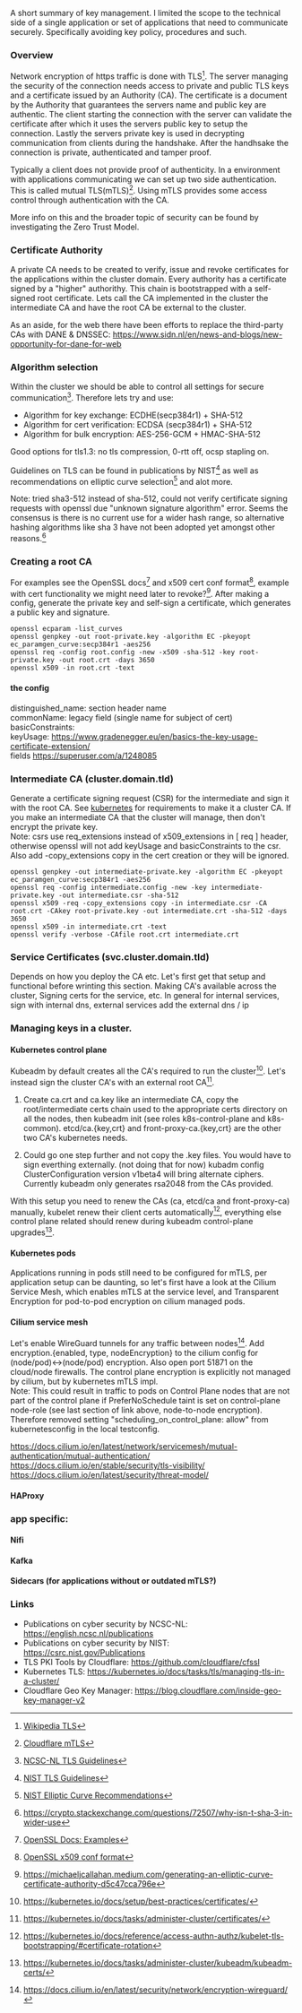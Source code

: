 A short summary of key management. I limited the scope to the technical side of a single application or set of applications that need to communicate securely. Specifically avoiding key policy, procedures and such.

### Overview

Network encryption of https traffic is done with TLS[^1]. The server managing the security of the connection needs access to private and public TLS keys and a certificate issued by an Authority (CA). The certificate is a document by the Authority that guarantees the servers name and public key are authentic. The client starting the connection with the server can validate the certificate after which it uses the servers public key to setup the connection. Lastly the servers private key is used in decrypting communication from clients during the handshake. After the handhsake the connection is private, authenticated and tamper proof.
[^1]: [Wikipedia TLS][TLS]

Typically a client does not provide proof of authenticity. In a environment with applications communicating we can set up two side authentication. This is called mutual TLS(mTLS)[^2]. Using mTLS provides some access control through authentication with the CA.
[^2]: [Cloudflare mTLS][mTLS]

More info on this and the broader topic of security can be found by investigating the Zero Trust Model.

### Certificate Authority
A private CA needs to be created to verify, issue and revoke certificates for the applications within the cluster domain. Every authority has a certificate signed by a "higher" authorithy. This chain is bootstrapped with a self-signed root certificate. Lets call the CA implemented in the cluster the intermediate CA and have the root CA be external to the cluster.

As an aside, for the web there have been efforts to replace the third-party CAs with DANE & DNSSEC: https://www.sidn.nl/en/news-and-blogs/new-opportunity-for-dane-for-web

### Algorithm selection
Within the cluster we should be able to control all settings for secure communication[^3]. Therefore lets try and use: 
- Algorithm for key exchange: ECDHE(secp384r1) + SHA-512
- Algorithm for cert verification: ECDSA (secp384r1) + SHA-512
- Algorithm for bulk encryption: AES-256-GCM + HMAC-SHA-512

Good options for tls1.3: no tls compression, 0-rtt off, ocsp stapling on.

Guidelines on TLS can be found in publications by NIST[^4] as well as recommendations on elliptic curve selection[^5] and alot more.

Note: tried sha3-512 instead of sha-512, could not verify certificate signing requests with openssl due "unknown signature algorithm" error. Seems the consensus is there is no current use for a wider hash range, so alternative hashing algorithms like sha 3 have not been adopted yet amongst other reasons.[^8]

[^3]: [NCSC-NL TLS Guidelines][TLSGuidelines]
[^4]: [NIST TLS Guidelines][NISTTLSGuidelines]
[^5]: [NIST Elliptic Curve Recommendations][NISTECRecommendations]
[^8]: https://crypto.stackexchange.com/questions/72507/why-isn-t-sha-3-in-wider-use

### Creating a root CA 
For examples see the OpenSSL docs[^6] and x509 cert conf format[^7], example with cert functionality we might need later to revoke?[^9]. After making a config, generate the private key and self-sign a certificate, which generates a public key and signature.
```
openssl ecparam -list_curves         
openssl genpkey -out root-private.key -algorithm EC -pkeyopt ec_paramgen_curve:secp384r1 -aes256
openssl req -config root.config -new -x509 -sha-512 -key root-private.key -out root.crt -days 3650
openssl x509 -in root.crt -text
```



#### the config
distinguished_name: section header name  
commonName: legacy field (single name for subject of cert)  
basicConstraints:   
keyUsage: https://www.gradenegger.eu/en/basics-the-key-usage-certificate-extension/  
fields https://superuser.com/a/1248085  

[^6]: [OpenSSL Docs: Examples][openssldocs]
[^7]: [OpenSSL x509 conf format][opensslx509ex]
[^9]: https://michaeljcallahan.medium.com/generating-an-elliptic-curve-certificate-authority-d5c47cca796e

### Intermediate CA (cluster.domain.tld)
Generate a certificate signing request (CSR) for the intermediate and sign it with the root CA. See [kubernetes](#kubernetes) for requirements to make it a cluster CA. If you make an intermediate CA that the cluster will manage, then don't encrypt the private key.   
Note: csrs use req_extensions instead of x509_extensions in [ req ] header, otherwise openssl will not add keyUsage and basicConstraints to the csr. Also add -copy_extensions copy in the cert creation or they will be ignored.
```
openssl genpkey -out intermediate-private.key -algorithm EC -pkeyopt ec_paramgen_curve:secp384r1 -aes256
openssl req -config intermediate.config -new -key intermediate-private.key -out intermediate.csr -sha-512
openssl x509 -req -copy_extensions copy -in intermediate.csr -CA root.crt -CAkey root-private.key -out intermediate.crt -sha-512 -days 3650
openssl x509 -in intermediate.crt -text
openssl verify -verbose -CAfile root.crt intermediate.crt
```

### Service Certificates (svc.cluster.domain.tld)
Depends on how you deploy the CA etc. Let's first get that setup and functional before wrinting this section. Making CA's available across the cluster, Signing certs for the service, etc. In general for internal services, sign with internal dns, external services add the external dns / ip

### Managing keys in a cluster.
#### Kubernetes control plane
Kubeadm by default creates all the CA's required to run the cluster[^10]. Let's instead sign the cluster CA's with an external root CA[^12].

1. Create ca.crt and ca.key like an intermediate CA, copy the root/intermediate certs chain used to the appropriate certs directory on all the nodes, then kubeadm init (see roles k8s-control-plane and k8s-common). etcd/ca.{key,crt} and front-proxy-ca.{key,crt} are the other two CA's kubernetes needs.
  
2. Could go one step further and not copy the .key files. You would have to sign everthing externally. (not doing that for now) kubadm config ClusterConfiguration version v1beta4 will bring alternate ciphers. Currently kubeadm only generates rsa2048 from the CAs provided.

With this setup you need to renew the CAs (ca, etcd/ca and front-proxy-ca) manually, kubelet renew their client certs automatically[^13], everything else control plane related should renew during kubeadm control-plane upgrades[^11].

[^10]: https://kubernetes.io/docs/setup/best-practices/certificates/
[^11]: https://kubernetes.io/docs/tasks/administer-cluster/kubeadm/kubeadm-certs/
[^12]: https://kubernetes.io/docs/tasks/administer-cluster/certificates/
[^13]: https://kubernetes.io/docs/reference/access-authn-authz/kubelet-tls-bootstrapping/#certificate-rotation

#### Kubernetes pods
Applications running in pods still need to be configured for mTLS, per application setup can be daunting, so let's first have a look at the Cilium Service Mesh, which enables mTLS at the service level, and Transparent Encryption for pod-to-pod encryption on cilium managed pods.

#### Cilium service mesh
Let's enable WireGuard tunnels for any traffic between nodes[^14]. Add encryption.{enabled, type, nodeEncryption} to the cilium config for (node/pod)<->(node/pod) encryption. Also open port 51871 on the cloud/node firewalls. The control plane encryption is explicitly not managed by cilium, but by kubernetes mTLS impl.  
Note: This could result in traffic to pods on Control Plane nodes that are not part of the control plane if PreferNoSchedule taint is set on control-plane node-role (see last section of link above, node-to-node encryption). Therefore removed setting "scheduling_on_control_plane: allow" from kubernetesconfig in the local testconfig.

[^14]: https://docs.cilium.io/en/latest/security/network/encryption-wireguard/


https://docs.cilium.io/en/latest/network/servicemesh/mutual-authentication/mutual-authentication/
https://docs.cilium.io/en/stable/security/tls-visibility/
https://docs.cilium.io/en/latest/security/threat-model/




#### HAProxy


### app specific:
#### Nifi
#### Kafka
#### Sidecars (for applications without or outdated mTLS?)


### Links
- Publications on cyber security by NCSC-NL: https://english.ncsc.nl/publications
- Publications on cyber security by NIST: https://csrc.nist.gov/Publications
- TLS PKI Tools by Cloudflare: https://github.com/cloudflare/cfssl
- Kubernetes TLS: https://kubernetes.io/docs/tasks/tls/managing-tls-in-a-cluster/
- Cloudflare Geo Key Manager: https://blog.cloudflare.com/inside-geo-key-manager-v2

[K8sAAA]: https://kubernetes.io/docs/reference/access-authn-authz/

[TLS]: https://en.wikipedia.org/wiki/Transport_Layer_Security
[mTLS]: https://www.cloudflare.com/learning/access-management/what-is-mutual-tls/
[TLSGuidelines]: https://english.ncsc.nl/publications/publications/2021/january/19/it-security-guidelines-for-transport-layer-security-2.1
[NISTTLSGuidelines]: https://nvlpubs.nist.gov/nistpubs/SpecialPublications/NIST.SP.800-52r2.pdf
[NISTECRecommendations]: https://nvlpubs.nist.gov/nistpubs/SpecialPublications/NIST.SP.800-186.pdf
[openssldocs]: https://www.openssl.org/docs/man1.0.2/man1/openssl-req.html#EXAMPLES
[opensslx509ex]: https://www.openssl.org/docs/man3.0/man5/x509v3_config.html